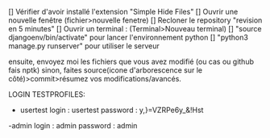 [] Vérifier d'avoir installé l'extension "Simple Hide Files"
[] Ouvrir une nouvelle fenêtre (fichier>nouvelle fenetre)
[] Recloner le repository "revision en 5 minutes"
[] Ouvrir un terminal : (Terminal>Nouveau terminal)
[] "source djangoenv/bin/activate" pour lancer l'environnement python
[] "python3 manage.py runserver" pour utiliser le serveur

ensuite, envoyez moi les fichiers que vous avez modifié (ou cas ou github fais nptk)
sinon, faites source(icone d'arborescence sur le côté)>commit>résumez vos modifications/avancés.

LOGIN TESTPROFILES:
- usertest
login : usertest
password : y,}=VZRPe6y_&!Hst

-admin
login : admin
password : admin
